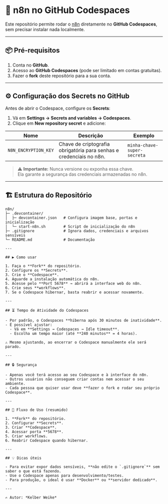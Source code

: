 # 🚀 n8n no GitHub Codespaces

Este repositório permite rodar o [n8n](https://n8n.io) diretamente no **GitHub Codespaces**, sem precisar instalar nada localmente.

---

## 📦 Pré-requisitos

1. Conta no **GitHub**.
2. Acesso ao **GitHub Codespaces** (pode ser limitado em contas gratuitas).
3. Fazer o **fork** deste repositório para a sua conta.

---

## ⚙️ Configuração dos Secrets no GitHub

Antes de abrir o Codespace, configure os **Secrets**:

1. Vá em **Settings → Secrets and variables → Codespaces**.
2. Clique em **New repository secret** e adicione:

| Nome               | Descrição                                                             | Exemplo                                |
|--------------------|------------------------------------------------------------------------|----------------------------------------|
| `N8N_ENCRYPTION_KEY` | Chave de criptografia obrigatória para senhas e credenciais no n8n.   | `minha-chave-super-secreta`            |

> ⚠️ **Importante:** Nunca versione ou exponha essa chave.  
Ela garante a segurança das credenciais armazenadas no n8n.

---

## 🏗️ Estrutura do Repositório

```text
n8n/
├─ .devcontainer/
│  ├─ devcontainer.json   # Configura imagem base, portas e inicialização
│  └─ start-n8n.sh        # Script de inicialização do n8n
├─ .gitignore             # Ignora dados, credenciais e arquivos sensíveis
└─ README.md              # Documentação

---

## ▶️ Como usar

1. Faça o **Fork** do repositório.
2. Configure os **Secrets**.
3. Crie o **Codespace**.
4. Aguarde a instalação automática do n8n.
5. Acesse pelo **Port 5678** → abrirá a interface web do n8n.
6. Crie seus **workflows**.
7. Se o Codespace hibernar, basta reabrir e acessar novamente.

---

## ⏳ Tempo de Atividade do Codespaces

- Por padrão, o Codespaces **hiberna após 30 minutos de inatividade**.  
- É possível ajustar:
  - Vá em **Settings → Codespaces → Idle timeout**.
  - Escolha um tempo maior (até **240 minutos** = 4 horas).  

⚠️ Mesmo ajustando, ao encerrar o Codespace manualmente ele será parado.

---

## 🔒 Segurança

- Apenas você terá acesso ao seu Codespace e à interface do n8n.  
- Outros usuários não conseguem criar contas nem acessar o seu ambiente.  
- Cada pessoa que quiser usar deve **fazer o fork e rodar seu próprio Codespace**.  

---

## 🧩 Fluxo de Uso (resumido)

1. **Fork** do repositório.  
2. Configurar **Secrets**.  
3. Criar **Codespace**.  
4. Acessar porta **5678**.  
5. Criar workflows.  
6. Reabrir Codespace quando hibernar.  

---

## 💡 Dicas úteis

- Para evitar expor dados sensíveis, **não edite o `.gitignore`** sem saber o que está fazendo.  
- Use o Codespace apenas para desenvolvimento/testes.  
- Para produção, o ideal é usar **Docker** ou **servidor dedicado**.  

---

✍️ Autor: *Kelber Weike*

